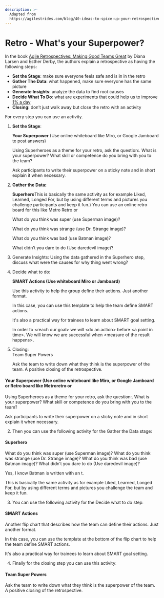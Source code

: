 ```yaml
---
description: >-
  Adapted from
  https://agilestrides.com/blog/40-ideas-to-spice-up-your-retrospective/
---
```


# Retro - What's your Superpower?

In the book [Agile Retrospectives: Making Good Teams Great](https://www.amazon.com/Agile-Retrospectives-Making-Teams-Great/dp/0977616649) by Diana Larsen and Esther Derby, the authors explain a retrospective as having the following steps:

* **Set the Stage**: make sure everyone feels safe and is in in the retro
* **Gather The Data**: what happened, make sure everyone has the same picture
* **Generate Insights**: analyze the data to find root causes
* **Decide What To Do**: what are experiments that could help us to improve [1% a day](https://agilestrides.com/blog/113-practices-of-extreme-programming-applied-to-management/)
* **Closing**: don’t just walk away but close the retro with an activity

For every step you can use an activity. 

1. **Set the Stage**:

  
   **Your Superpower** \(Use online whiteboard like Miro, or Google Jamboard to post answers\)

  
   Using Superheroes as a theme for your retro, ask the question:. What is your superpower? What skill or competence do you bring with you to the team?  
  
   Ask participants to write their superpower on a sticky note and in short explain it when necessary.  

2. **Gather the Data:**  
  
   **Superhero**This is basically the same activity as for example Liked, Learned, Longed For, but by using different terms and pictures you challenge participants and keep it fun.\) You can use an online retro board for this like Metro Retro or 

  
   What do you think was super \(use Superman image\)?   
  
   What do you think was strange \(use Dr. Strange image\)?   
  
   What do you think was bad \(use Batman image\)?   
  
   What didn’t you dare to do \(Use daredevil image\)?



  

3. Generate Insights:  Using the data gathered in the Superhero step, discuss what were the causes for why thing went wrong? 
4. Decide what to do:  
  
   **SMART Actions \(Use whiteboard Miro or Jamboard\)**   


   Use this activity to help the group define their actions. Just another format.

   In this case, you can use this template to help the team define SMART actions. 

   It's also a practical way for trainees to learn about SMART goal setting.

  
  
   In order to &lt;reach our goal&gt; we will &lt;do an action&gt; before &lt;a point in time&gt;. We will know we are successful when &lt;measure of the result happens&gt;. 

5. Closing:   
   Team Super Powers

   Ask the team to write down what they think is the superpower of the team. A positive closing of the retrospective.

#### Your Superpower \(Use online whiteboard like Miro, or Google Jamboard or Retro board like Metroretro or 

Using Superheroes as a theme for your retro, ask the question:. What is your superpower? What skill or competence do you bring with you to the team?

Ask participants to write their superpower on a sticky note and in short explain it when necessary.



2. Then you can use the following activity for the Gather the Data stage:

#### Superhero

What do you think was super \(use Superman image\)? What do you think was strange \(use Dr. Strange image\)? What do you think was bad \(use Batman image\)? What didn’t you dare to do \(Use daredevil image\)?

Yes, I know Batman is written with an t.

This is basically the same activity as for example Liked, Learned, Longed For, but by using different terms and pictures you challenge the team and keep it fun.

3. You can use the following activity for the Decide what to do step:

#### SMART Actions

Another flip chart that describes how the team can define their actions. Just another format.

In this case, you can use the template at the bottom of the flip chart to help the team define SMART actions.

It's also a practical way for trainees to learn about SMART goal setting.

4. Finally for the closing step you can use this activity: 

#### Team Super Powers

Ask the team to write down what they think is the superpower of the team. A positive closing of the retrospective.

